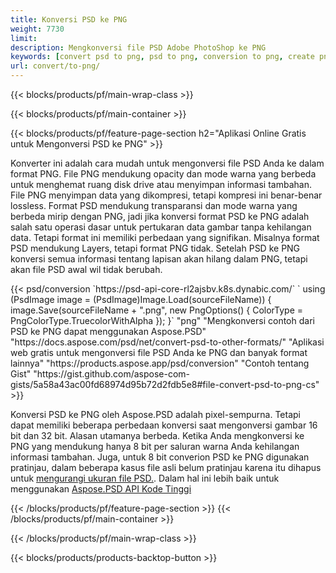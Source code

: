 ```yaml
---
title: Konversi PSD ke PNG
weight: 7730
limit: 
description: Mengkonversi file PSD Adobe PhotoShop ke PNG
keywords: [convert psd to png, psd to png, conversion to png, create png from psd, print psd as png]
url: convert/to-png/
---
```


{{< blocks/products/pf/main-wrap-class >}}

{{< blocks/products/pf/main-container >}}

{{< blocks/products/pf/feature-page-section h2="Aplikasi Online Gratis untuk Mengonversi PSD ke PNG" >}}
<p>Konverter ini adalah cara mudah untuk mengonversi file PSD Anda ke dalam format PNG. File PNG mendukung opacity dan mode warna yang berbeda untuk menghemat ruang disk drive atau menyimpan informasi tambahan. File PNG menyimpan data yang dikompresi, tetapi kompresi ini benar-benar lossless. Format PSD mendukung transparansi dan mode warna yang berbeda mirip dengan PNG, jadi jika konversi format PSD ke PNG adalah salah satu operasi dasar untuk pertukaran data gambar tanpa kehilangan data. Tetapi format ini memiliki perbedaan yang signifikan. Misalnya format PSD mendukung Layers, tetapi format PNG tidak. Setelah PSD ke PNG konversi semua informasi tentang lapisan akan hilang dalam PNG, tetapi akan file PSD awal wil tidak berubah.</p>
{{< psd/conversion `https://psd-api-core-rl2ajsbv.k8s.dynabic.com/` 
`    using (PsdImage image = (PsdImage)Image.Load(sourceFileName))
    {
        image.Save(sourceFileName + ".png",  new PngOptions() {  ColorType = PngColorType.TruecolorWithAlpha });
    }` 
	"png" 
"Mengkonversi contoh dari PSD ke PNG dapat menggunakan Aspose.PSD"  "https://docs.aspose.com/psd/net/convert-psd-to-other-formats/" 
"Aplikasi web gratis untuk mengonversi file PSD Anda ke PNG dan banyak format lainnya" "https://products.aspose.app/psd/conversion" 
"Contoh tentang Gist" "https://gist.github.com/aspose-com-gists/5a58a43ac00fd68974d95b72d2fdb5e8#file-convert-psd-to-png-cs" >}}
<p>Konversi PSD ke PNG oleh Aspose.PSD adalah pixel-sempurna. Tetapi dapat memiliki beberapa perbedaan konversi saat mengonversi gambar 16 bit dan 32 bit. Alasan utamanya berbeda. Ketika Anda mengkonversi ke PNG yang mendukung hanya 8 bit per saluran warna Anda kehilangan informasi tambahan. Juga, untuk 8 bit converion PSD ke PNG digunakan pratinjau, dalam beberapa kasus file asli belum pratinjau karena itu dihapus untuk <a href="/psd/reduce-size">mengurangi ukuran file PSD.</a>. Dalam hal ini lebih baik untuk menggunakan <a href="/psd">Aspose.PSD API Kode Tinggi</a></p>
{{< /blocks/products/pf/feature-page-section >}}
{{< /blocks/products/pf/main-container >}}


{{< /blocks/products/pf/main-wrap-class >}}

{{< blocks/products/products-backtop-button >}}
